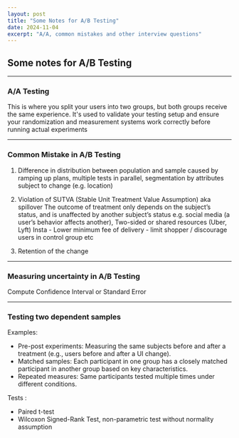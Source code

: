 ```yaml
---
layout: post
title: "Some Notes for A/B Testing"
date: 2024-11-04
excerpt: "A/A, common mistakes and other interview questions"
---
```


## Some notes for A/B Testing

---

### A/A Testing 

This is where you split your users into two groups, but both groups receive the same experience. 
It's used to validate your testing setup and ensure your randomization and measurement systems work correctly before running actual experiments

---

### Common Mistake in A/B Testing

1. Difference in distribution between population and sample
	caused by ramping up plans, multiple tests in parallel, segmentation by attributes subject to change (e.g. location) 

2. Violation of SUTVA (Stable Unit Treatment Value Assumption) aka spillover 
	The outcome of treatment only depends on the subject’s status, and is unaffected by another subject’s status
		e.g. social media (a user’s behavior affects another), Two-sided or shared resources (Uber, Lyft)
			Insta - Lower minimum fee of delivery - limit shopper / discourage users in control group etc 

3. Retention of the change 

---

### Measuring uncertainty in A/B Testing

Compute Confidence Interval or Standard Error

---

### Testing two dependent samples

Examples:  
- Pre-post experiments: Measuring the same subjects before and after a treatment (e.g., users before and after a UI change).  
- Matched samples: Each participant in one group has a closely matched participant in another group based on key characteristics.  
- Repeated measures: Same participants tested multiple times under different conditions.  

Tests :
- Paired t-test  
- Wilcoxon Signed-Rank Test, non-parametric test without normality assumption  
